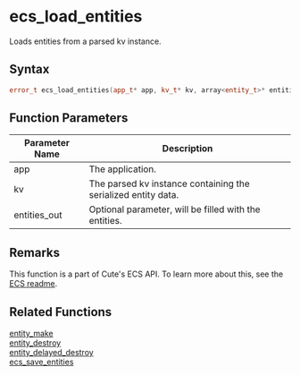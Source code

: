 # ecs_load_entities

Loads entities from a parsed kv instance.

## Syntax

```cpp
error_t ecs_load_entities(app_t* app, kv_t* kv, array<entity_t>* entities_out = NULL);
```

## Function Parameters

Parameter Name | Description
--- | ---
app | The application.
kv | The parsed kv instance containing the serialized entity data.
entities_out | Optional parameter, will be filled with the entities.

## Remarks

This function is a part of Cute's ECS API. To learn more about this, see the [ECS readme](https://github.com/RandyGaul/cute_framework/blob/master/docs/ecs/README.md).

## Related Functions

[entity_make](https://github.com/RandyGaul/cute_framework/blob/master/docs/ecs/entity_make.md)  
[entity_destroy](https://github.com/RandyGaul/cute_framework/blob/master/docs/ecs/entity_destroy.md)  
[entity_delayed_destroy](https://github.com/RandyGaul/cute_framework/blob/master/docs/ecs/entity_delayed_destroy.md)  
[ecs_save_entities](https://github.com/RandyGaul/cute_framework/blob/master/docs/ecs/ecs_save_entities.md)  
